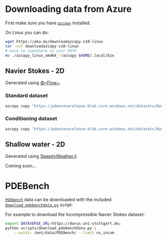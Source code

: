 # Downloading data from Azure

First make sure you have [`azcopy`]() installed.

On Linux you can do:
```bash
wget https://aka.ms/downloadazcopy-v10-linux
tar -xvf downloadazcopy-v10-linux
# move to somewhere on your PATH
mv ./azcopy_linux_amd64_*/azcopy $HOME/.local/bin
```

## Navier Stokes - 2D

Generated using [Φ~Flow~](https://github.com/tum-pbs/PhiFlow/).

### Standard dataset

```bash
azcopy copy "https://pdearenarelease.blob.core.windows.net/datasets/NavierStokes2D_smoke" "/mnt/data/" --recursive
```

### Conditioning dataset

```bash
azcopy copy "https://pdearenarelease.blob.core.windows.net/datasets/NavierStokes2D_cond_smoke_v1" "/mnt/data/" --recursive
```


## Shallow water - 2D

Generated using [SpeedyWeather.jl](https://github.com/milankl/SpeedyWeather.jl).

Coming soon...

# PDEBench

[`PDEBench`](https://github.com/pdebench/PDEBench) data can be downloaded with the included [`download_pdebenchdata.py`]() script:

For example to download the Incompressible Navier Stokes dataset:
```bash
export DATAVERSE_URL=https://darus.uni-stuttgart.de;
python scripts/download_pdebenchdata.py \
    --outdir /mnt/data/PDEBench/ --limit ns_incom
```



